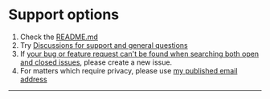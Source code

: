 # Support options

1. Check the [README.md](../README.md)
2. Try [Discussions for support and general questions][discussions]
3. If [your bug or feature request can't be found when searching both open
and closed issues][issues], please create a new issue.
4. For matters which require privacy, please use [my published email
address][dfdmail]

--------

[discussions]: https://github.com/wildtechgarden/minimal-test-theme-hugo-wtg/discussions
[dfdmail]: mailto:dfdpublic@wildtechgarden.ca
[issues]: https://github.com/wildtechgarden/minimal-test-theme-hugo-wtg/issues?q=is%3Aissue
